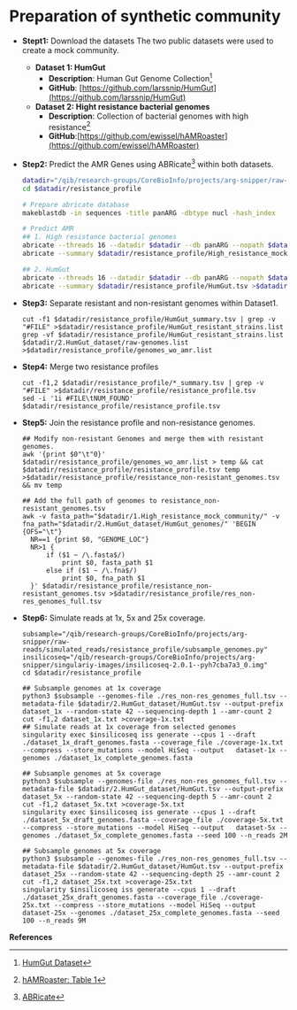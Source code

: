 # Preparation of synthetic community

- **Stept1:** Download the datasets
The two public datasets were used to create a mock community.
  - **Dataset 1: HumGut**
    - **Description**: Human Gut Genome Collection[^1]
    - **GitHub**: [https://github.com/larssnip/HumGut](https://github.com/larssnip/HumGut)
  - **Dataset 2: Hight resistance bacterial genomes**
    - **Description**: Collection of bacterial genomes with high resistance[^2]
    - **GitHub**:[https://github.com/ewissel/hAMRoaster](https://github.com/ewissel/hAMRoaster)

- **Step2:** Predict the AMR Genes using ABRicate[^3] within both datasets.
  ```arbicate.sh
  datadir="/qib/research-groups/CoreBioInfo/projects/arg-snipper/raw-reads/simulated_reads"
  cd $datadir/resistance_profile

  # Prepare abricate database
  makeblastdb -in sequences -title panARG -dbtype nucl -hash_index

  # Predict AMR
  ## 1. High resistance bacterial genomes
  abricate --threads 16 --datadir $datadir --db panARG --nopath $datadir/1.High_resistance_mock_community/*.fasta --minid 70 --mincov 70 >$datadir/resistance_profile/High_resistance_mock_community.tsv
  abricate --summary $datadir/resistance_profile/High_resistance_mock_community.tsv >$datadir/resistance_profile/High_resistance_mock_community_summary.tsv

  ## 2. HumGut
  abricate --threads 16 --datadir $datadir --db panARG --nopath $datadir/2.HumGut_dataset/HumGut_genomes/*.fna --minid 70 --mincov 70 >$datadir/resistance_profile/HumGut.tsv
  abricate --summary $datadir/resistance_profile/HumGut.tsv >$datadir/resistance_profile/HumGut_summary.tsv
  ```
- **Step3:** Separate resistant and non-resistant genomes within Dataset1.
  ```
  cut -f1 $datadir/resistance_profile/HumGut_summary.tsv | grep -v "#FILE" >$datadir/resistance_profile/HumGut_resistant_strains.list
  grep -vf $datadir/resistance_profile/HumGut_resistant_strains.list $datadir/2.HumGut_dataset/raw-genomes.list >$datadir/resistance_profile/genomes_wo_amr.list
  ```
- **Step4:** Merge two resistance profiles
  ```
  cut -f1,2 $datadir/resistance_profile/*_summary.tsv | grep -v "#FILE" >$datadir/resistance_profile/resistance_profile.tsv
  sed -i '1i #FILE\tNUM_FOUND' $datadir/resistance_profile/resistance_profile.tsv
  ```
- **Step5:** Join the resistance profile and non-resistance genomes.
  ```
  ## Modify non-resistant Genomes and merge them with resistant genomes.
  awk '{print $0"\t"0}' $datadir/resistance_profile/genomes_wo_amr.list > temp && cat $datadir/resistance_profile/resistance_profile.tsv temp >$datadir/resistance_profile/resistance_non-resistant_genomes.tsv && mv temp

  ## Add the full path of genomes to resistance_non-resistant_genomes.tsv
  awk -v fasta_path="$datadir/1.High_resistance_mock_community/" -v fna_path="$datadir/2.HumGut_dataset/HumGut_genomes/" 'BEGIN {OFS="\t"} 
    NR==1 {print $0, "GENOME_LOC"} 
    NR>1 {
        if ($1 ~ /\.fasta$/) 
            print $0, fasta_path $1
        else if ($1 ~ /\.fna$/) 
            print $0, fna_path $1
    }' $datadir/resistance_profile/resistance_non-resistant_genomes.tsv >$datadir/resistance_profile/res_non-res_genomes_full.tsv
  ```
 - **Step6:** Simulate reads at 1x, 5x and 25x coverage.
   ```
   subsample="/qib/research-groups/CoreBioInfo/projects/arg-snipper/raw-reads/simulated_reads/resistance_profile/subsample_genomes.py"
   insilicoseq="/qib/research-groups/CoreBioInfo/projects/arg-snipper/singulariy-images/insilicoseq-2.0.1--pyh7cba7a3_0.img"
   cd $datadir/resistance_profile

   ## Subsample genomes at 1x coverage
   python3 $subsample --genomes-file ./res_non-res_genomes_full.tsv --metadata-file $datadir/2.HumGut_dataset/HumGut.tsv --output-prefix dataset_1x --random-state 42 --sequencing-depth 1 --amr-count 2
   cut -f1,2 dataset_1x.txt >coverage-1x.txt
   ## Simulate reads at 1x coverage from selected genomes
   singularity exec $insilicoseq iss generate --cpus 1 --draft ./dataset_1x_draft_genomes.fasta --coverage_file ./coverage-1x.txt --compress --store_mutations --model HiSeq --output   dataset-1x --genomes ./dataset_1x_complete_genomes.fasta

   ## Subsample genomes at 5x coverage
   python3 $subsample --genomes-file ./res_non-res_genomes_full.tsv --metadata-file $datadir/2.HumGut_dataset/HumGut.tsv --output-prefix dataset_5x --random-state 42 --sequencing-depth 5 --amr-count 2
   cut -f1,2 dataset_5x.txt >coverage-5x.txt
   singularity exec $insilicoseq iss generate --cpus 1 --draft ./dataset_5x_draft_genomes.fasta --coverage_file ./coverage-5x.txt --compress --store_mutations --model HiSeq --output   dataset-5x --genomes ./dataset_5x_complete_genomes.fasta --seed 100 --n_reads 2M

   ## Subsample genomes at 5x coverage
   python3 $subsample --genomes-file ./res_non-res_genomes_full.tsv --metadata-file $datadir/2.HumGut_dataset/HumGut.tsv --output-prefix dataset_25x --random-state 42 --sequencing-depth 25 --amr-count 2
   cut -f1,2 dataset_25x.txt >coverage-25x.txt
   singularity $insilicoseq iss generate --cpus 1 --draft ./dataset_25x_draft_genomes.fasta --coverage_file ./coverage-25x.txt --compress --store_mutations --model HiSeq --output dataset-25x --genomes ./dataset_25x_complete_genomes.fasta --seed 100 --n_reads 9M
   ```
   
**References**
[^1]: [HumGut Dataset](https://doi.org/10.1186/s40168-021-01114-w)
[^2]: [hAMRoaster: Table 1](https://doi.org/10.1101/2022.01.13.476279)
[^3]: [ABRicate](https://github.com/tseemann/abricate)

